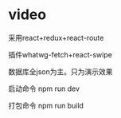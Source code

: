 # video
<p>采用react+redux+react-route </p>
<p>插件whatwg-fetch+react-swipe</p>
<p>数据库全json为主。只为演示效果</p>
<p>启动命令 npm run dev</p>
<p>打包命令 npm run build</p>
